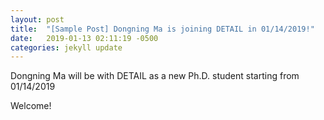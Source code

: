```yaml
---
layout: post
title:  "[Sample Post] Dongning Ma is joining DETAIL in 01/14/2019!"
date:   2019-01-13 02:11:19 -0500
categories: jekyll update
---
```


Dongning Ma will be with DETAIL as a new Ph.D. student starting from 01/14/2019

Welcome!
